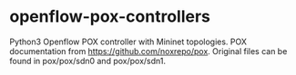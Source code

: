 # openflow-pox-controllers
Python3 Openflow POX controller with Mininet topologies. POX documentation from https://github.com/noxrepo/pox. Original files can be found in pox/pox/sdn0 and pox/pox/sdn1. 
